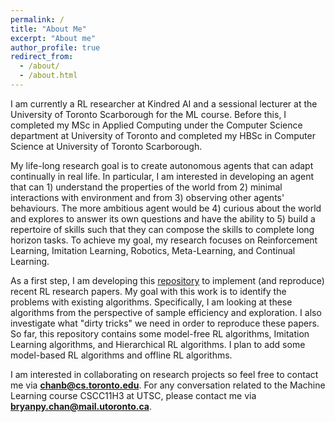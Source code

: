 ```yaml
---
permalink: /
title: "About Me"
excerpt: "About me"
author_profile: true
redirect_from: 
  - /about/
  - /about.html
---
```


I am currently a RL researcher at Kindred AI and a sessional lecturer at the University of Toronto Scarborough for the ML course. Before this, I completed my MSc in Applied Computing under the Computer Science department at University of Toronto and completed my HBSc in Computer Science at University of Toronto Scarborough.

My life-long research goal is to create autonomous agents that can adapt continually in real life. In particular, I am interested in developing an agent that can 1) understand the properties of the world from 2) minimal interactions with environment and from 3) observing other agents' behaviours. The more ambitious agent would be 4) curious about the world and explores to answer its own questions and have the ability to 5) build a repertoire of skills such that they can compose the skills to complete long horizon tasks. To achieve my goal, my research focuses on Reinforcement Learning, Imitation Learning, Robotics, Meta-Learning, and Continual Learning.

As a first step, I am developing this [repository](https://github.com/chanb/rl_sandbox_public) to implement (and reproduce) recent RL research papers. My goal with this work is to identify the problems with existing algorithms. Specifically, I am looking at these algorithms from the perspective of sample efficiency and exploration. I also investigate what "dirty tricks" we need in order to reproduce these papers. So far, this repository contains some model-free RL algorithms, Imitation Learning algorithms, and Hierarchical RL algorithms. I plan to add some model-based RL algorithms and offline RL algorithms.

I am interested in collaborating on research projects so feel free to contact me via [**chanb@cs.toronto.edu**](mailto:chanb@cs.toronto.edu). For any conversation related to the Machine Learning course CSCC11H3 at UTSC, please contact me via [**bryanpy.chan@mail.utoronto.ca**](mailto:bryanpy.chan@mail.utoronto.ca).
